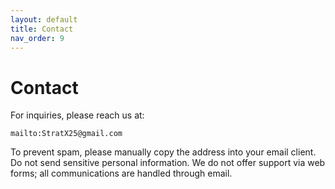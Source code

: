 ```yaml
---
layout: default
title: Contact
nav_order: 9
---
```


# Contact

For inquiries, please reach us at:

```
mailto:StratX25@gmail.com
```

To prevent spam, please manually copy the address into your email client. Do not send sensitive personal information. We do not offer support via web forms; all communications are handled through email.

